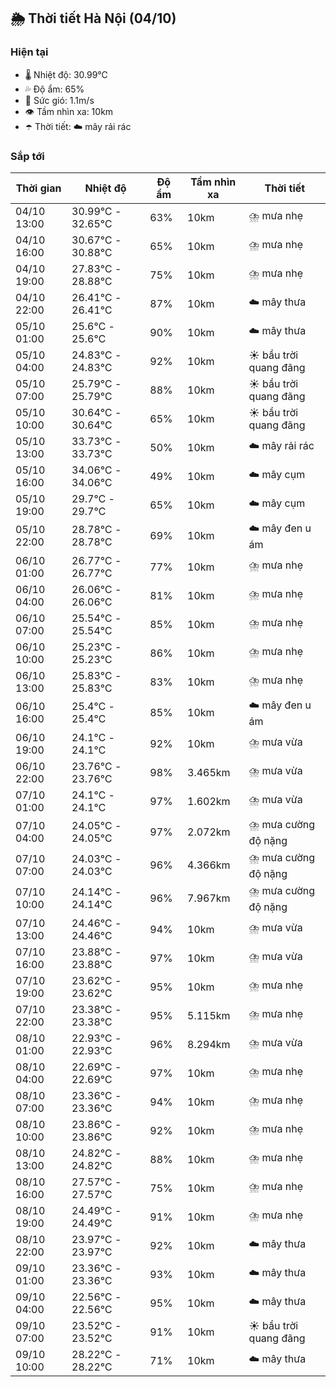 ## 🌦️ Thời tiết Hà Nội (04/10)

### Hiện tại

- 🌡️ Nhiệt độ: 30.99℃
- 💦 Độ ẩm: 65%
- 💨 Sức gió: 1.1m/s
- 👁️ Tầm nhìn xa: 10km
- ☂️ Thời tiết: ☁️ mây rải rác

### Sắp tới

| Thời gian | Nhiệt độ | Độ ẩm | Tầm nhìn xa | Thời tiết |
| --- | --- | --- | --- | --- |
| 04/10 13:00 | 30.99℃ - 32.65℃ | 63% | 10km | ⛈️ mưa nhẹ |
| 04/10 16:00 | 30.67℃ - 30.88℃ | 65% | 10km | ⛈️ mưa nhẹ |
| 04/10 19:00 | 27.83℃ - 28.88℃ | 75% | 10km | ⛈️ mưa nhẹ |
| 04/10 22:00 | 26.41℃ - 26.41℃ | 87% | 10km | ☁️ mây thưa |
| 05/10 01:00 | 25.6℃ - 25.6℃ | 90% | 10km | ☁️ mây thưa |
| 05/10 04:00 | 24.83℃ - 24.83℃ | 92% | 10km | ☀️ bầu trời quang đãng |
| 05/10 07:00 | 25.79℃ - 25.79℃ | 88% | 10km | ☀️ bầu trời quang đãng |
| 05/10 10:00 | 30.64℃ - 30.64℃ | 65% | 10km | ☀️ bầu trời quang đãng |
| 05/10 13:00 | 33.73℃ - 33.73℃ | 50% | 10km | ☁️ mây rải rác |
| 05/10 16:00 | 34.06℃ - 34.06℃ | 49% | 10km | ☁️ mây cụm |
| 05/10 19:00 | 29.7℃ - 29.7℃ | 65% | 10km | ☁️ mây cụm |
| 05/10 22:00 | 28.78℃ - 28.78℃ | 69% | 10km | ☁️ mây đen u ám |
| 06/10 01:00 | 26.77℃ - 26.77℃ | 77% | 10km | ⛈️ mưa nhẹ |
| 06/10 04:00 | 26.06℃ - 26.06℃ | 81% | 10km | ⛈️ mưa nhẹ |
| 06/10 07:00 | 25.54℃ - 25.54℃ | 85% | 10km | ⛈️ mưa nhẹ |
| 06/10 10:00 | 25.23℃ - 25.23℃ | 86% | 10km | ⛈️ mưa nhẹ |
| 06/10 13:00 | 25.83℃ - 25.83℃ | 83% | 10km | ⛈️ mưa nhẹ |
| 06/10 16:00 | 25.4℃ - 25.4℃ | 85% | 10km | ☁️ mây đen u ám |
| 06/10 19:00 | 24.1℃ - 24.1℃ | 92% | 10km | ⛈️ mưa vừa |
| 06/10 22:00 | 23.76℃ - 23.76℃ | 98% | 3.465km | ⛈️ mưa vừa |
| 07/10 01:00 | 24.1℃ - 24.1℃ | 97% | 1.602km | ⛈️ mưa vừa |
| 07/10 04:00 | 24.05℃ - 24.05℃ | 97% | 2.072km | ⛈️ mưa cường độ nặng |
| 07/10 07:00 | 24.03℃ - 24.03℃ | 96% | 4.366km | ⛈️ mưa cường độ nặng |
| 07/10 10:00 | 24.14℃ - 24.14℃ | 96% | 7.967km | ⛈️ mưa cường độ nặng |
| 07/10 13:00 | 24.46℃ - 24.46℃ | 94% | 10km | ⛈️ mưa vừa |
| 07/10 16:00 | 23.88℃ - 23.88℃ | 97% | 10km | ⛈️ mưa vừa |
| 07/10 19:00 | 23.62℃ - 23.62℃ | 95% | 10km | ⛈️ mưa nhẹ |
| 07/10 22:00 | 23.38℃ - 23.38℃ | 95% | 5.115km | ⛈️ mưa nhẹ |
| 08/10 01:00 | 22.93℃ - 22.93℃ | 96% | 8.294km | ⛈️ mưa vừa |
| 08/10 04:00 | 22.69℃ - 22.69℃ | 97% | 10km | ⛈️ mưa nhẹ |
| 08/10 07:00 | 23.36℃ - 23.36℃ | 94% | 10km | ⛈️ mưa nhẹ |
| 08/10 10:00 | 23.86℃ - 23.86℃ | 92% | 10km | ⛈️ mưa nhẹ |
| 08/10 13:00 | 24.82℃ - 24.82℃ | 88% | 10km | ⛈️ mưa nhẹ |
| 08/10 16:00 | 27.57℃ - 27.57℃ | 75% | 10km | ⛈️ mưa nhẹ |
| 08/10 19:00 | 24.49℃ - 24.49℃ | 91% | 10km | ⛈️ mưa nhẹ |
| 08/10 22:00 | 23.97℃ - 23.97℃ | 92% | 10km | ☁️ mây thưa |
| 09/10 01:00 | 23.36℃ - 23.36℃ | 93% | 10km | ☁️ mây thưa |
| 09/10 04:00 | 22.56℃ - 22.56℃ | 95% | 10km | ☁️ mây thưa |
| 09/10 07:00 | 23.52℃ - 23.52℃ | 91% | 10km | ☀️ bầu trời quang đãng |
| 09/10 10:00 | 28.22℃ - 28.22℃ | 71% | 10km | ☁️ mây thưa |
